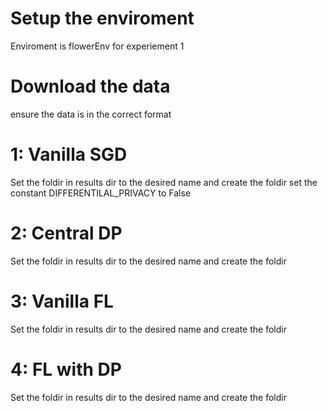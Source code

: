 # Setup the enviroment
Enviroment is flowerEnv for experiement 1

# Download the data
ensure the data is in the correct format

# 1: Vanilla SGD
Set the foldir in results dir to the desired name and create the foldir
set the constant DIFFERENTILAL_PRIVACY to False

# 2: Central DP
Set the foldir in results dir to the desired name and create the foldir

# 3: Vanilla FL
Set the foldir in results dir to the desired name and create the foldir

# 4: FL with DP
Set the foldir in results dir to the desired name and create the foldir